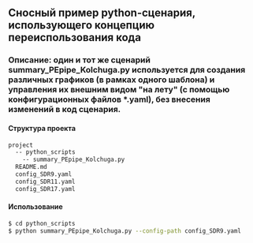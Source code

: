 ## Сносный пример python-сценария, использующего концепцию переиспользования кода

### Описание: один и тот же сценарий summary_PEpipe_Kolchuga.py используется для создания различных графиков (в рамках одного шаблона) и управления их внешним видом "на лету" (с помощью конфигурационных файлов \*.yaml), без внесения изменений в код сценария.

#### Структура проекта

```sh
project
  -- python_scripts
    -- summary_PEpipe_Kolchuga.py
  README.md
  config_SDR9.yaml
  config_SDR11.yaml
  config_SDR17.yaml
```

#### Использование
```sh
$ cd python_scripts
$ python summary_PEpipe_Kolchuga.py --config-path config_SDR9.yaml
```
